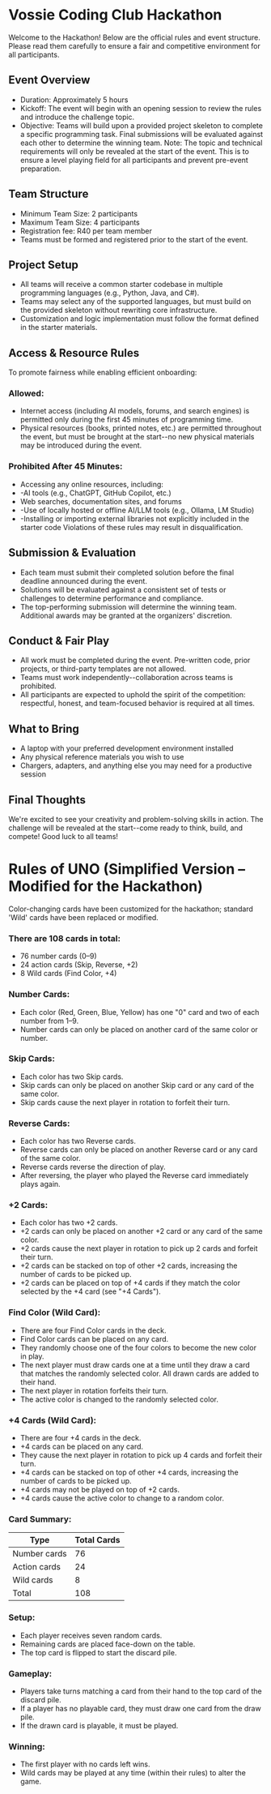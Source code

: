 # **Vossie Coding Club Hackathon**

Welcome to the Hackathon! Below are the official rules and event structure. Please read them carefully to ensure a fair and competitive environment for all participants.
## Event Overview
-	Duration: Approximately 5 hours
-	Kickoff: The event will begin with an opening session to review the rules and introduce the challenge topic.
-	Objective: Teams will build upon a provided project skeleton to complete a specific programming task. Final submissions will be evaluated against each other to determine the winning team.
Note: The topic and technical requirements will only be revealed at the start of the event. This is to ensure a level playing field for all participants and prevent pre-event preparation.

## Team Structure
-	Minimum Team Size: 2 participants
-	Maximum Team Size: 4 participants
-	Registration fee: R40 per team member
-	Teams must be formed and registered prior to the start of the event.
## Project Setup
-	All teams will receive a common starter codebase in multiple programming languages (e.g., Python, Java, and C#).
-	Teams may select any of the supported languages, but must build on the provided skeleton without rewriting core infrastructure.
-	Customization and logic implementation must follow the format defined in the starter materials.
 
## Access & Resource Rules
To promote fairness while enabling efficient onboarding:
### Allowed:
-	Internet access (including AI models, forums, and search engines) is permitted only during the first 45 minutes of programming time.
-	Physical resources (books, printed notes, etc.) are permitted throughout the event, but must be brought at the start--no new physical materials may be introduced during the event.
### Prohibited After 45 Minutes:
-	Accessing any online resources, including:
-	-AI tools (e.g., ChatGPT, GitHub Copilot, etc.)
-	Web searches, documentation sites, and forums
-	-Use of locally hosted or offline AI/LLM tools (e.g., Ollama, LM Studio)
-	-Installing or importing external libraries not explicitly included in the starter code
Violations of these rules may result in disqualification.

## Submission & Evaluation
-	Each team must submit their completed solution before the final deadline announced during the event.
-	Solutions will be evaluated against a consistent set of tests or challenges to determine performance and compliance.
-	The top-performing submission will determine the winning team. Additional awards may be granted at the organizers' discretion.
 

## Conduct & Fair Play
-	All work must be completed during the event. Pre-written code, prior projects, or third-party templates are not allowed.
-	Teams must work independently--collaboration across teams is prohibited.
-	All participants are expected to uphold the spirit of the competition: respectful, honest, and team-focused behavior is required at all times.
## What to Bring
-	A laptop with your preferred development environment installed
-	Any physical reference materials you wish to use
-	Chargers, adapters, and anything else you may need for a productive session
## Final Thoughts
We're excited to see your creativity and problem-solving skills in action. The challenge will be
revealed at the start--come ready to think, build, and compete!
Good luck to all teams!



# **Rules of UNO (Simplified Version – Modified for the Hackathon)**
Color-changing cards have been customized for the hackathon; standard 'Wild' cards have been replaced or modified.

### There are 108 cards in total:
- 76 number cards (0–9)
- 24 action cards (Skip, Reverse, +2)
- 8 Wild cards (Find Color, +4)

### Number Cards:
- Each color (Red, Green, Blue, Yellow) has one "0" card and two of each number from 1–9.
- Number cards can only be placed on another card of the same color or number.

### Skip Cards:
- Each color has two Skip cards.
- Skip cards can only be placed on another Skip card or any card of the same color.
- Skip cards cause the next player in rotation to forfeit their turn.

### Reverse Cards:
- Each color has two Reverse cards.
- Reverse cards can only be placed on another Reverse card or any card of the same color.
- Reverse cards reverse the direction of play.
- After reversing, the player who played the Reverse card immediately plays again.

### +2 Cards:
- Each color has two +2 cards.
- +2 cards can only be placed on another +2 card or any card of the same color.
- +2 cards cause the next player in rotation to pick up 2 cards and forfeit their turn.
- +2 cards can be stacked on top of other +2 cards, increasing the number of cards to be picked up.
- +2 cards can be placed on top of +4 cards if they match the color selected by the +4 card (see "+4 Cards").

### Find Color (Wild Card):
- There are four Find Color cards in the deck.
- Find Color cards can be placed on any card.
- They randomly choose one of the four colors to become the new color in play.
- The next player must draw cards one at a time until they draw a card that matches the randomly selected color. All drawn cards are added to their hand.
- The next player in rotation forfeits their turn.
- The active color is changed to the randomly selected color.

### +4 Cards (Wild Card):
- There are four +4 cards in the deck.
- +4 cards can be placed on any card.
- They cause the next player in rotation to pick up 4 cards and forfeit their turn.
- +4 cards can be stacked on top of other +4 cards, increasing the number of cards to be picked up.
- +4 cards may not be played on top of +2 cards.
- +4 cards cause the active color to change to a random color.

### Card Summary:
| Type         | Total Cards |
| ------------ | ----------- |
| Number cards | 76          |
| Action cards | 24          |
| Wild cards   | 8           |
| Total        | 108         |

### Setup:
- Each player receives seven random cards.
- Remaining cards are placed face-down on the table.
- The top card is flipped to start the discard pile.

### Gameplay:
- Players take turns matching a card from their hand to the top card of the discard pile.
- If a player has no playable card, they must draw one card from the draw pile.
- If the drawn card is playable, it must be played.

### Winning:
- The first player with no cards left wins.
- Wild cards may be played at any time (within their rules) to alter the game.
